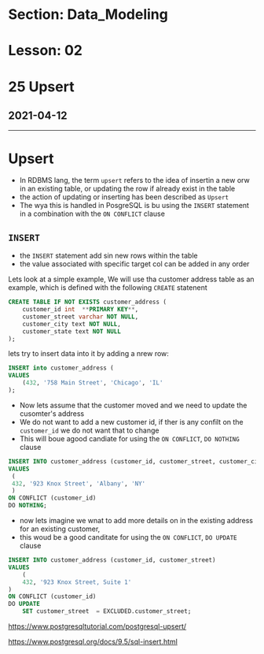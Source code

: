 # Section: Data_Modeling
# Lesson: 02
# 25 Upsert
## 2021-04-12
---

# Upsert
- In RDBMS lang, the term `upsert` refers to the idea of insertin a new orw in an existing table, or updating the row if already exist in the table
- the action of updating or inserting has been described as `Upsert`
- The wya this is handled in PosgreSQL is bu using the `INSERT` statement in a combination with the `ON CONFLICT` clause

## `INSERT`
- the `INSERT` statement add sin new rows within the table
- the value associated with specific target col can be added in any order

Lets look at a simple example, We will use tha customer address table as an example, which is defined with the following `CREATE` statenent
```sql
CREATE TABLE IF NOT EXISTS customer_address (
    customer_id int  **PRIMARY KEY**, 
    customer_street varchar NOT NULL,
    customer_city text NOT NULL,
    customer_state text NOT NULL
);
```
lets try to insert data into it by adding a nrew row:
```sql
INSERT into customer_address (
VALUES
    (432, '758 Main Street', 'Chicago', 'IL'
);
```
- Now lets assume that the customer moved and we need to update the cusomter's address
- We do not want to add a new customer id, if ther is any confilt on the `customer_id` we do not want that to change
- This will boue agood candiate for using the `ON CONFLICT`, `DO NOTHING` clause

```sql
INSERT INTO customer_address (customer_id, customer_street, customer_city, customer_state)
VALUES
 (
 432, '923 Knox Street', 'Albany', 'NY'
 ) 
ON CONFLICT (customer_id) 
DO NOTHING;
```
- now lets imagine we wnat to add more details on in the existing address for an existing customer,
- this woud be a good canditate for using the `ON CONFLICT`, `DO UPDATE` clause

```sql
INSERT INTO customer_address (customer_id, customer_street)
VALUES
    (
    432, '923 Knox Street, Suite 1' 
) 
ON CONFLICT (customer_id) 
DO UPDATE
    SET customer_street  = EXCLUDED.customer_street;
```

https://www.postgresqltutorial.com/postgresql-upsert/

https://www.postgresql.org/docs/9.5/sql-insert.html










